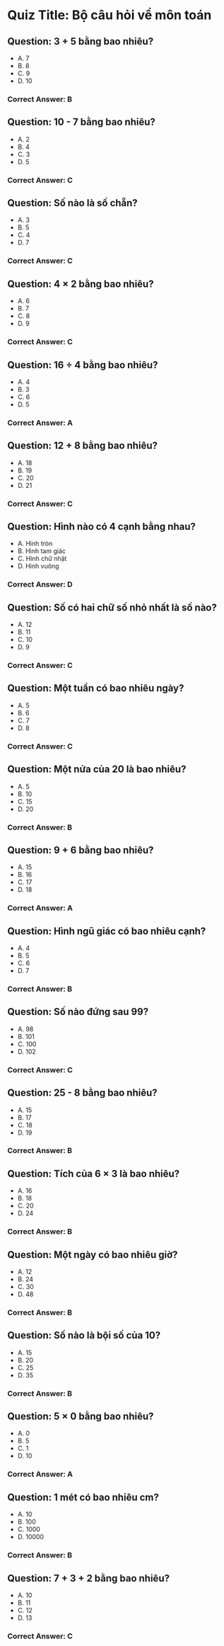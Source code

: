 # Quiz Title: Bộ câu hỏi về môn toán

## Question: 3 + 5 bằng bao nhiêu?

-   A. 7
-   B. 8
-   C. 9
-   D. 10

### Correct Answer: B

## Question: 10 - 7 bằng bao nhiêu?

-   A. 2
-   B. 4
-   C. 3
-   D. 5

### Correct Answer: C

## Question: Số nào là số chẵn?

-   A. 3
-   B. 5
-   C. 4
-   D. 7

### Correct Answer: C

## Question: 4 × 2 bằng bao nhiêu?

-   A. 6
-   B. 7
-   C. 8
-   D. 9

### Correct Answer: C

## Question: 16 ÷ 4 bằng bao nhiêu?

-   A. 4
-   B. 3
-   C. 6
-   D. 5

### Correct Answer: A

## Question: 12 + 8 bằng bao nhiêu?

-   A. 18
-   B. 19
-   C. 20
-   D. 21

### Correct Answer: C

## Question: Hình nào có 4 cạnh bằng nhau?

-   A. Hình tròn
-   B. Hình tam giác
-   C. Hình chữ nhật
-   D. Hình vuông

### Correct Answer: D

## Question: Số có hai chữ số nhỏ nhất là số nào?

-   A. 12
-   B. 11
-   C. 10
-   D. 9

### Correct Answer: C

## Question: Một tuần có bao nhiêu ngày?

-   A. 5
-   B. 6
-   C. 7
-   D. 8

### Correct Answer: C

## Question: Một nửa của 20 là bao nhiêu?

-   A. 5
-   B. 10
-   C. 15
-   D. 20

### Correct Answer: B

## Question: 9 + 6 bằng bao nhiêu?

-   A. 15
-   B. 16
-   C. 17
-   D. 18

### Correct Answer: A

## Question: Hình ngũ giác có bao nhiêu cạnh?

-   A. 4
-   B. 5
-   C. 6
-   D. 7

### Correct Answer: B

## Question: Số nào đứng sau 99?

-   A. 98
-   B. 101
-   C. 100
-   D. 102

### Correct Answer: C

## Question: 25 - 8 bằng bao nhiêu?

-   A. 15
-   B. 17
-   C. 18
-   D. 19

### Correct Answer: B

## Question: Tích của 6 × 3 là bao nhiêu?

-   A. 16
-   B. 18
-   C. 20
-   D. 24

### Correct Answer: B

## Question: Một ngày có bao nhiêu giờ?

-   A. 12
-   B. 24
-   C. 30
-   D. 48

### Correct Answer: B

## Question: Số nào là bội số của 10?

-   A. 15
-   B. 20
-   C. 25
-   D. 35

### Correct Answer: B

## Question: 5 × 0 bằng bao nhiêu?

-   A. 0
-   B. 5
-   C. 1
-   D. 10

### Correct Answer: A

## Question: 1 mét có bao nhiêu cm?

-   A. 10
-   B. 100
-   C. 1000
-   D. 10000

### Correct Answer: B

## Question: 7 + 3 + 2 bằng bao nhiêu?

-   A. 10
-   B. 11
-   C. 12
-   D. 13

### Correct Answer: C
